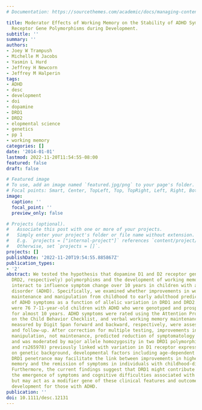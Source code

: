 ```yaml
---
# Documentation: https://sourcethemes.com/academic/docs/managing-content/

title: Moderator Effects of Working Memory on the Stability of ADHD Symptoms by Dopamine
  Receptor Gene Polymorphisms during Development.
subtitle: ''
summary: ''
authors:
- Joey W Trampush
- Michelle M Jacobs
- Yasmin L Hurd
- Jeffrey H Newcorn
- Jeffrey M Halperin
tags:
- ADHD
- desc
- development
- doi
- dopamine
- DRD1
- DRD2
- elopmental science
- genetics
- pp 1
- working memory
categories: []
date: '2014-01-01'
lastmod: 2022-11-20T11:54:55-08:00
featured: false
draft: false

# Featured image
# To use, add an image named `featured.jpg/png` to your page's folder.
# Focal points: Smart, Center, TopLeft, Top, TopRight, Left, Right, BottomLeft, Bottom, BottomRight.
image:
  caption: ''
  focal_point: ''
  preview_only: false

# Projects (optional).
#   Associate this post with one or more of your projects.
#   Simply enter your project's folder or file name without extension.
#   E.g. `projects = ["internal-project"]` references `content/project/deep-learning/index.md`.
#   Otherwise, set `projects = []`.
projects: []
publishDate: '2022-11-20T19:54:55.885867Z'
publication_types:
- '2'
abstract: We tested the hypothesis that dopamine D1 and D2 receptor gene (DRD1 and
  DRD2, respectively) polymorphisms and the development of working memory skills can
  interact to influence symptom change over 10 years in children with attention-deficit/hyperactivity
  disorder (ADHD). Specifically, we examined whether improvements in working memory
  maintenance and manipulation from childhood to early adulthood predicted the reduction
  of ADHD symptoms as a function of allelic variation in DRD1 and DRD2. Participants
  were 76 7-11-year-old children with ADHD who were genotyped and prospectively followed
  for almost 10 years. ADHD symptoms were rated using the Attention Problems scale
  on the Child Behavior Checklist, and verbal working memory maintenance and manipulation,
  measured by Digit Span forward and backward, respectively, were assessed at baseline
  and follow-up. After correction for multiple testing, improvements in working memory
  manipulation, not maintenance, predicted reduction of symptomatology over development
  and was moderated by major allele homozygosity in two DRD1 polymorphisms (rs4532
  and rs265978) previously linked with variation in D1 receptor expression. Depending
  on genetic background, developmental factors including age-dependent variation in
  DRD1 penetrance may facilitate the link between improvements in higher-order working
  memory and the remission of symptoms in individuals with childhood-diagnosed ADHD.
  Furthermore, the current findings suggest that DRD1 might contribute minimally to
  the emergence of symptoms and cognitive difficulties associated with ADHD in childhood,
  but may act as a modifier gene of these clinical features and outcome during later
  development for those with ADHD.
publication: ''
doi: 10.1111/desc.12131
---
```

